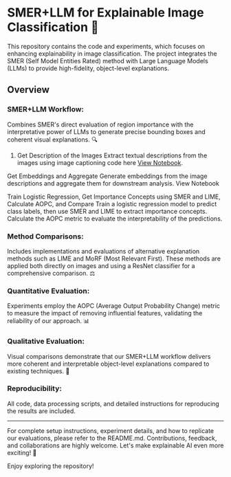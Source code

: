 # SMER+LLM for Explainable Image Classification 🚀

This repository contains the code and experiments, which focuses on enhancing explainability in image classification. The project integrates the SMER (Self Model Entities Rated) method with Large Language Models (LLMs) to provide high-fidelity, object-level explanations.

## Overview
### SMER+LLM Workflow: 
Combines SMER's direct evaluation of region importance with the interpretative power of LLMs to generate precise bounding boxes and coherent visual explanations. 🔍
1. Get Description of the Images
Extract textual descriptions from the images using image captioning code here [View Notebook](https://github.com/PotipJulia/Explainable_image_classification_SMER/blob/main/Get_image_description.ipynb).

Get Embeddings and Aggregate
Generate embeddings from the image descriptions and aggregate them for downstream analysis.
View Notebook

Train Logistic Regression, Get Importance Concepts using SMER and LIME, Calculate AOPC, and Compare
Train a logistic regression model to predict class labels, then use SMER and LIME to extract importance concepts. Calculate the AOPC metric to evaluate the interpretability of the predictions.
### Method Comparisons: 
Includes implementations and evaluations of alternative explanation methods such as LIME and MoRF (Most Relevant First). These methods are applied both directly on images and using a ResNet classifier for a comprehensive comparison. ⚖️
### Quantitative Evaluation: 
Experiments employ the AOPC (Average Output Probability Change) metric to measure the impact of removing influential features, validating the reliability of our approach. 📊
### Qualitative Evaluation:
Visual comparisons demonstrate that our SMER+LLM workflow delivers more coherent and interpretable object-level explanations compared to existing techniques. 🎨
### Reproducibility: 
All code, data processing scripts, and detailed instructions for reproducing the results are included. 
____________________________
For complete setup instructions, experiment details, and how to replicate our evaluations, please refer to the README.md.
Contributions, feedback, and collaborations are highly welcome. Let's make explainable AI even more exciting! 🎉

Enjoy exploring the repository!
